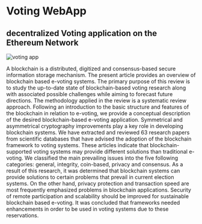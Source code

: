 # Voting WebApp
## decentralized Voting application on the Ethereum Network 

![voting app](https://www.surveylegend.com/wordpress/wp-content/uploads/2020/06/Online-Ballots.png)

A blockchain is a distributed, digitized and consensus-based secure information storage mechanism. The present article provides an overview of blockchain based e-voting systems. The primary purpose of this review is to study the up-to-date state of blockchain-based voting research along with associated possible challenges while aiming to forecast future directions. The methodology applied in the review is a systematic review approach. Following an introduction to the basic structure and features of the blockchain in relation to e-voting, we provide a conceptual description of the desired blockchain-based e-voting application. Symmetrical and asymmetrical cryptography improvements play a key role in developing blockchain systems. We have extracted and reviewed 63 research papers from scientific databases that have advised the adoption of the blockchain framework to voting systems. These articles indicate that blockchain-supported voting systems may provide different solutions than traditional e-voting. We classified the main prevailing issues into the five following categories: general, integrity, coin-based, privacy and consensus. As a result of this research, it was determined that blockchain systems can provide solutions to certain problems that prevail in current election systems. On the other hand, privacy protection and transaction speed are most frequently emphasized problems in blockchain applications. Security of remote participation and scalability should be improved for sustainable blockchain based e-voting. It was concluded that frameworks needed enhancements in order to be used in voting systems due to these reservations.
